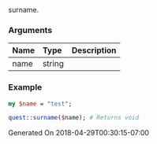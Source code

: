 surname.
### Arguments
**Name**|**Type**|**Description**
:---|:---|:---
name|string|

### Example

```perl
my $name = "test";

quest::surname($name); # Returns void
```


Generated On 2018-04-29T00:30:15-07:00